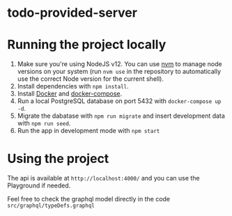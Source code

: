 # todo-provided-server

# Running the project locally

1. Make sure you're using NodeJS v12. You can use
   [nvm](https://github.com/nvm-sh/nvm) to manage node versions on your system
   (run `nvm use` in the repository to automatically use the correct Node
   version for the current shell).
2. Install dependencies with `npm install`.
3. Install [Docker](https://www.docker.com/) and
   [docker-compose](https://docs.docker.com/compose/).
4. Run a local PostgreSQL database on port 5432 with `docker-compose up -d`.
5. Migrate the dabatase with `npm run migrate` and insert development data with
   `npm run seed`.
6. Run the app in development mode with `npm start`

# Using the project

The api is available at `http://localhost:4000/` and you can use the Playground if needed.

Feel free to check the graphql model directly in the code `src/graphql/typeDefs.graphql`
